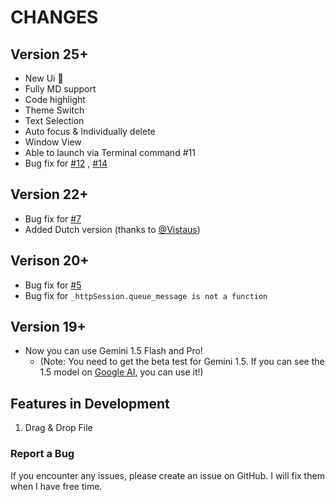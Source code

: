# CHANGES

## Version 25+

* New Ui 🎉
* Fully MD support
* Code highlight
* Theme Switch
* Text Selection
* Auto focus & Individually delete
* Window View
* Able to launch via Terminal command #11
* Bug fix for [#12](https://github.com/wwardaww/gnome-gemini-ai/issues/12) , [#14](https://github.com/wwardaww/gnome-gemini-ai/issues/14)

## Version 22+

* Bug fix for [#7](https://github.com/wwardaww/gnome-gemini-ai/issues/7)
* Added Dutch version (thanks to [@Vistaus](https://github.com/Vistaus))

## Verison 20+

* Bug fix for [#5](https://github.com/wwardaww/gnome-gemini-ai/issues/5)
* Bug fix for `_httpSession.queue_message is not a function`

## Version 19+

* Now you can use Gemini 1.5 Flash and Pro!
  * (Note: You need to get the beta test for Gemini 1.5. If you can see the 1.5 model on [Google AI](https://ai.google.dev/), you can use it!)

## Features in Development

1. Drag & Drop File

### Report a Bug

If you encounter any issues, please create an issue on GitHub. I will fix them when I have free time.
